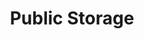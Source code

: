 ---
title: "Public Storage"
url: /bothell/public-storage-northeast-bothell-way/
shop: storage rental
---